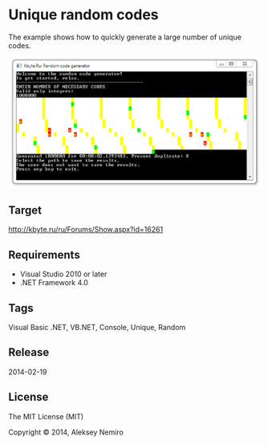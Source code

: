 ﻿# Unique random codes

The example shows how to quickly generate a large number of unique codes.

![Preview](preview.png)

## Target

http://kbyte.ru/ru/Forums/Show.aspx?id=16261

## Requirements

* Visual Studio 2010 or later
* .NET Framework 4.0

## Tags 

Visual Basic .NET, VB.NET, Console, Unique, Random

## Release

2014-02-19

## License

The MIT License (MIT)

Copyright © 2014, Aleksey Nemiro